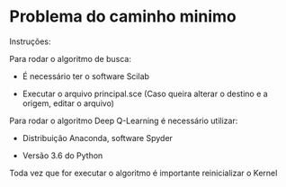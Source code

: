 # Problema do caminho minimo

Instruções:  

Para rodar o algoritmo de busca:  

- É necessário ter o software Scilab  

- Executar o arquivo principal.sce (Caso queira alterar o destino e a origem, editar o arquivo)  



Para rodar o algoritmo Deep Q-Learning é necessário utilizar:  

- Distribuição Anaconda, software Spyder  

- Versão 3.6 do Python  

Toda vez que for executar o algoritmo é importante reinicializar o Kernel  
